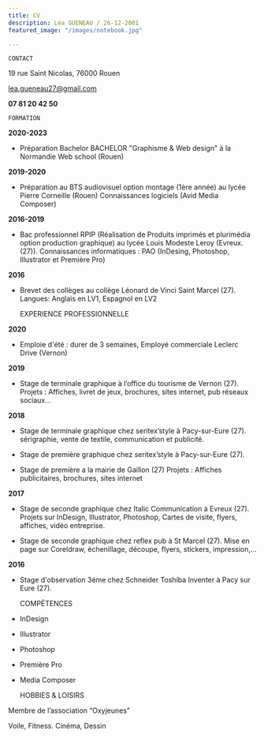 ```yaml
---
title: CV
description: Léa GUENEAU / 26-12-2001
featured_image: "/images/notebook.jpg"

---
```

    CONTACT

19 rue Saint Nicolas, 76000 Rouen

lea.gueneau27@gmail.com

**07 81 20 42 50**

    FORMATION

**2020-2023**

* Préparation Bachelor BACHELOR "Graphisme & Web design" à la Normandie Web school (Rouen)

**2019-2020**

* Préparation au BTS audiovisuel option montage (1ère année) au lycée Pierre Corneille (Rouen) Connaissances logiciels (Avid Media Composer)

**2016-2019**

* Bac professionnel RPIP (Réalisation de Produits imprimés et plurimédia option production graphique) au lycée Louis Modeste Leroy (Evreux. (27)). Connaissances informatiques : PAO (InDesing, Photoshop, Illustrator et Première Pro)

**2016**

* Brevet des collèges au collège Léonard de Vinci Saint Marcel (27).  
   Langues: Anglais en LV1, Espagnol en LV2

    EXPERIENCE PROFESSIONNELLE

**2020**

* Emploie d'été : durer de 3 semaines, Employé commerciale Leclerc Drive (Vernon)

**2019**

* Stage de terminale graphique à l’office du tourisme de Vernon (27). Projets : Affiches, livret de jeux, brochures, sites internet, pub réseaux sociaux...

**2018**

* Stage de terminale graphique chez seritex’style à Pacy-sur-Eure (27). sérigraphie, vente de textile, communication et publicité.
* Stage de première graphique chez seritex’style à Pacy-sur-Eure (27).


* Stage de première a la mairie de Gaillon (27) Projets : Affiches publicitaires, brochures, sites internet

**2017**

* Stage de seconde graphique chez Italic Communication à Evreux (27). Projets sur InDesign, Illustrator, Photoshop, Cartes de visite, flyers, affiches, vidéo entreprise.  
   
* Stage de seconde graphique chez reflex pub à St Marcel (27). Mise en page sur Coreldraw, échenillage, découpe, flyers, stickers, impression,...

**2016**

* Stage d'observation 3éme chez Schneider Toshiba Inventer à Pacy sur Eure (27).

    COMPÉTENCES

* InDesign
* Illustrator 
* Photoshop 
* Première Pro 
* Media Composer

    HOBBIES & LOISIRS

Membre de l’association “Oxyjeunes”

Voile, Fitness. Cinéma, Dessin